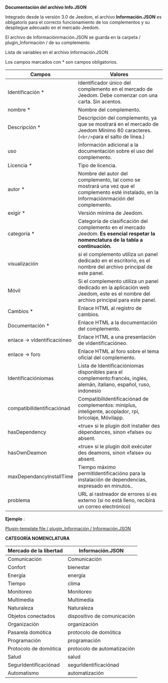 **Documentación del archivo Info.JSON**

Integrado desde la versión 3.0 de Jeedom, el archivo **Información.JSON** es obligatorio para el correcto funcionamiento de los complementos y su despliegue adecuado en el mercado Jeedom.

El archivo de Informaciónrmación.JSON se guarda en la carpeta / plugin_Información / de su complemento.

Lista de variables en el archivo Información.JSON

Los campos marcados con * son campos obligatorios.

Campos                   | Valores                                                                                                                   |
------------------------ | ------------------------------------------------------------------------------------------------------------------------- |
Identificación *                     | Identificador único del complemento en el mercado de Jeedom. Debe comenzar con una carta. Sin acentos.                             |
nombre *                   | Nombre del complemento.                                                                                                            |
Descripción *            | Descripción del complemento, ya que se mostrará en el mercado de Jeedom Mínimo 80 caracteres. (` <br/> `para el salto de línea.)                                  |                                                                                     |
uso                    | Información adicional a la documentación sobre el uso del complemento.                                                    |
Licencia *                | Tipo de licencia.                                                                                                          |
autor *                 | Nombre del autor del complemento, tal como se mostrará una vez que el complemento esté instalado, en la Informaciónrmación del complemento.         |
exigir *                | Versión mínima de Jeedom.                                                                                                |
categoría *               | Categoría de clasificación del complemento en el mercado Jeedom. **Es esencial respetar la nomenclatura de la tabla a continuación.** |
visualización                  | si el complemento utiliza un panel dedicado en el escritorio, es el nombre del archivo principal de este panel.                    |
Móvil                   | Si el complemento utiliza un panel dedicado en la aplicación web Jeedom, este es el nombre del archivo principal para este panel.   |
Cambios *              | Enlace HTML al registro de cambios.                                                                                              |
Documentación *          | Enlace HTML a la documentación del complemento.                                                                                |
enlace -> vIdentificacióneo               | Enlace HTML a una presentación de vIdentificacióneo.                                                                                 |
enlace -> foro               | Enlace HTML al foro sobre el tema oficial del complemento.                                                                  |
Identificacióniomas                | Lista de Identificacióniomas disponibles para el complemento:francés, inglés, alemán, italiano, español, ruso, indonesio            |
compatibilIdentificaciónad            | CompatibilIdentificaciónad de complementos: miniplus, inteligente, acoplador, rpi, bricolaje, Móvilapp.                                                   |
hasDependency            | «true» si le plugin doit installer des dépendances, sinon «false» ou absent.                                              |
hasOwnDeamon             | «true» si le plugin doit exécuter des deamons, sinon «false» ou absent.                                                   |
maxDependancyInstallTime | Tiempo máximo permitIdentificacióno para la instalación de dependencias, expresado en minutos..                                            |
problema                    | URL al rastreador de errores si es externo (si no está lleno, recibirá un correo electrónico)

**Ejemplo** :

[Plugin-template file / plugin_Información / Información.JSON](https://github.com/jeedom/plugin-template/blob/master/plugin_Información/Información.JSON)




**CATEGORÍA NOMENCLATURA**

Mercado de la libertad         | Información.JSON               |
--------------------- | ----------------------- |
Comunicación         | Comunicación           |
Confort               | bienestar                |
Energía               | energía                  |
Tiempo                 | clima                 |
Monitoreo            | Monitoreo              |
Multimedia            | Multimedia              |
Naturaleza                | Naturaleza                  |
Objetos conectados      | dispositivo de comunicación     |
Organización          | organización            |
Pasarela domótica  | protocolo de domótica|
Programación         | programación             |
Protocolo de domótica   | protocolo de automatización     |
Salud                 | salud                  |
SegurIdentificaciónad              | segurIdentificaciónad                |
Automatismo           | automatización          |


   


  


  


  

    


   




